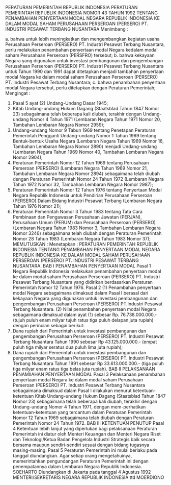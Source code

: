  PERATURAN PEMERINTAH REPUBLIK INDONESIA PERATURAN PEMERINTAH REPUBLIK INDONESIA NOMOR 43 TAHUN 1992 TENTANG PENAMBAHAN PENYERTAAN MODAL NEGARA REPUBLIK INDONESIA KE DALAM MODAL SAHAM PERUSAHAAN PERSEROAN (PERSERO) PT. INDUSTRI PESAWAT TERBANG NUSANTARA
Menimbang :

a. bahwa untuk lebih meningkatkan dan mengembangkan kegiatan usaha Perusahaan Perseroan (PERSERO) PT. Industri Pesawat Terbang Nusantara, perlu melakukan penambahan penyertaan modal Negara kedalam modal saham Perusahaan Perseroan (PERSFRO) tersebut;
b. bahwa kekayaan Negara yang digunakan untuk investasi pembangunan dan pengembangan Perusahaan Perseroan (PERSERO) PT. Industri Pesawat Terbang Nusantara untuk Tahun 1990 dan 1991 dapat ditetapkan menjadi tambahan penyertaan modal Negara ke dalam modal saham Perusahaan Perseroan (PERSERO) PT. Industri Pesawat Terbang Nusantara;
c. bahwa penambahan penyertaan modal Negara tersebut, perlu ditetapkan dengan Peraturan Pemerintah;
Mengingat :

1. Pasal 5 ayat (2) Undang-Undang Dasar 1945;
2. Kitab Undang-undang Hukum Dagang (Staatsblad Tahun 1847 Nomor 23) sebagaimana telah beberapa kali diubah, terakhir dengan Undang-undang Nomor 4 Tahun 1971 (Lembaran Negara Tahun 1971 Nomor 20, Tambahan Lembaran Negara Nomor 2959);
3. Undang-undang Nomor 9 Tabun 1969 tentang Penetapan Peraturan Pemerintah Pengganti Undang-undang Nomor 1 Tahun 1969 tentang Bentuk-bentuk Usaha Negara (Lembaran Negara Tahun 1969 Nomor 16, Tambahan Lembaran Negara Nomor 2890) menjadi Undang-undang (Lembaran Negara Tahun 1969 Nomor 40, Tambahan Lembaran Negara Nomor 2904);
4. Peraturan Pemerintah Nomor 12 Tahun 1969 tentang Perusahaan Perseroan (PERSERO) (Lembaran Negara Tahun 1969 Nomor 21, Tambahan Lembaran Negara Nomor 2894) sebagaimana telah diubah dengan Peraturan Pemerintah Nomor 24 Tahun 1972 (Lembaran Negara Tahun 1972 Nomor 32, Tambahan Lembaran Negara Nomor 2987);
5. Peraturan Pemerintah Nomor 12 Tahun 1976 tentang Penyertaan Modal Negara Republik Indonesia untuk Pendirian Perusahaan Perseroan (PERSERO) Dalam Bidang Industri Pesawat Terbang (Lembaran Negara Tahun 1976 Nomor 21);
6. Peraturan Pemerintah Nomor 3 Tahun 1983 tentang Tata Cara Pembinaan dan Pengawasan Perusahaan Jawatan (PERJAN), Perusahaan Umum (PERUM) dan Perusahaan Perseroan (PERSERO) (Lembaran Negara Tahun 1983 Nomor 3, Tambahan Lembaran Negara Nomor 3246) sebagaimana telah diubah dengan Peraturan Pemerintah Nomor 28 Tahun 1983 (Lembaran Negara Tahun 1983 Nomor 37);
MEMUTUSKAN :
 Menetapkan : PERATURAN PEMERINTAH REPUBLIK INDONESIA TENTANG PENAMBAHAN PENYERTAAN MODAL NEGARA REPUBLIK INDONESIA KE DALAM MODAL SAHAM PERUSAHAAN PERSEROAN (PERSERO) PT. INDUSTRI PESAWAT TERBANG NUSANTARA.
BAB I PENAMBAHAN PENYERTAAN MODAL
Pasal 1
Negara Republik Indonesia melakukan penambahan penyertaan modal ke dalam modal saham Perusahaan Perseroan (PERSERO) PT. Industri Pesawat Terbang Nusantara yang didirikan berdasarkan Peraturan Pemerintah Nomor 12 Tahun 1976.
Pasal 2
(1) Penambahan penyertaan modal Negara sebagaimana dimaksud dalam Pasal I berasal dari kekayaan Negara yang digunakan untuk investasi pembangunan dan pengembangan Perusahaan Perseroan (PERSERO) PT.Industri Pesawat Terbang Nusantara.
(2) Nilai penambahan penyertaan modal Negara sebagaimana dimaksud dalam ayat (1) sebesar Rp. 76.738.000.000,- (tujuh puluh enam milyar tujuh ratus tiga puluh delapan juta rupiah) dengan perincian sebagai berikut:
1. Dana rupiah dari Pemerintah untuk investasi pembangunan dan pengembangan Perusahaan Perseroan (PERSERO) PT. Industri Pesawat Terbang Nusantara Tahun 1990 sebesar Rp 43.125.000.000.- (empat puluh tiga milyar seratus dua puluh lima juta rupiah);
2. Dana rupiah dari Pemerintah untuk investasi pembangunan dan pengembangan Perusahaan Perseroan (PERSERO) PT. Industri Pesawat Terbang Nusantara Tahun 1991 sebesar Rp 33.613.000.000.- (tiga puluh tiga milyar enam ratus tiga belas juta rupiah).
BAB II PELAKSANAAN PENAMIIAHAN PENYERTAAN MODAL
Pasal 3
Pelaksanaan penambahan penyertaan modal Negara ke dalam modal saham Perusahaan Perseroan (PERSERO) PT. Industri Pesawat Terbang Nusantara sebagaimana dimaksud dalam Pasal I dilakukan menurut ketentuan-ketentuan Kitab Undang-undang Hukum Dagang (Staatsblad Tahun 1847 Nomor 23) sebagaimana telah beberapa kali diubah, terakhir dengan Undang-undang Nomor 4 Tahun 1971, dengan mem-perhatikan ketentuan-ketentuan yang tercantum dalam Peraturan Pemerintah Nomor 12 Tahun 1969 sebagaimana telah diubah dengan Peraturan Pemerintah Nomor 24 Tahun 1972.
BAB III KETENTUAN PENUTUP
Pasal 4
Ketentuan lebih lanjut yang diperlukan bagi pelaksanaan Peraturan Pemerintah ini diatur oleh Menteri Keuangan dan Menteri Negara Riset dan Teknologi/Ketua Badan Pengelola Industri Strategis baik secara bersama maupun sendiri-sendiri sesuai dengan bidang tugasnya masing-masing.
Pasal 5
Peraturan Pemerintah ini mulai beriaku pada tanggal diundangkan.
Agar setiap orang mengetahuinya, memerintahkan pengundangan Peraturan Pemerintah ini dengan penempatannya dalam Lembaran Negara Republik Indonesia. SOEHARTO Diundangkan di Jakarta pada tanggal 4 Agustus 1992 MENTERI/SEKRETARIS NEGARA REPUBLIK INDONESIA ttd MOERDIONO